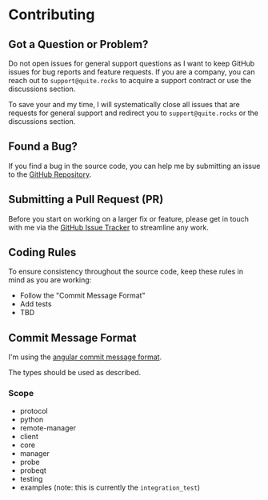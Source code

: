 # Contributing

## Got a Question or Problem?
Do not open issues for general support questions as I want to keep GitHub issues for bug reports and feature requests.
If you are a company, you can reach out to `support@quite.rocks` to acquire a support contract or use the discussions section.

To save your and my time, I will systematically close all issues that are requests for general support and redirect you to `support@quite.rocks` or the discussions section.

## Found a Bug?
If you find a bug in the source code, you can help me by submitting an issue to the [GitHub Repository](https://github.com/mathisloge/quite/issues).

## Submitting a Pull Request (PR)
Before you start on working on a larger fix or feature, please get in touch with me via the [GitHub Issue Tracker](https://github.com/mathisloge/quite/issues) to streamline any work.

## Coding Rules
To ensure consistency throughout the source code, keep these rules in mind as you are working:

- Follow the "Commit Message Format"
- Add tests
- TBD

## Commit Message Format

I'm using the [angular commit message format](https://github.com/angular/angular/blob/c66e9feda9b49d0b4f9187547edad448f654dd8c/contributing-docs/commit-message-guidelines.md).

The types should be used as described.

### Scope

- protocol
- python
- remote-manager
- client
- core
- manager
- probe
- probeqt
- testing
- examples (note: this is currently the `integration_test`)
